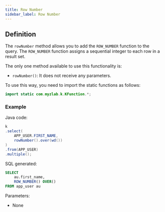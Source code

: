 ```yaml
---
title: Row Number
sidebar_label: Row Number
---
```


## Definition

The `rowNumber` method allows you to add the `ROW_NUMBER` function to the query. The `ROW_NUMBER` function assigns a sequential integer to each row in a result set.

The only one method available to use this functionality is:

- `rowNumber()`: It does not receive any parameters.

To use this way, you need to import the static functions as follows:

```java
import static com.myzlab.k.KFunction.*;
```

### Example

Java code:

```java
k
.select(
    APP_USER.FIRST_NAME,
    rowNumber().over(wd())
)
.from(APP_USER)
.multiple();
```

SQL generated:

```sql
SELECT
    au.first_name,
    ROW_NUMBER() OVER()
FROM app_user au
```

Parameters:

- None
